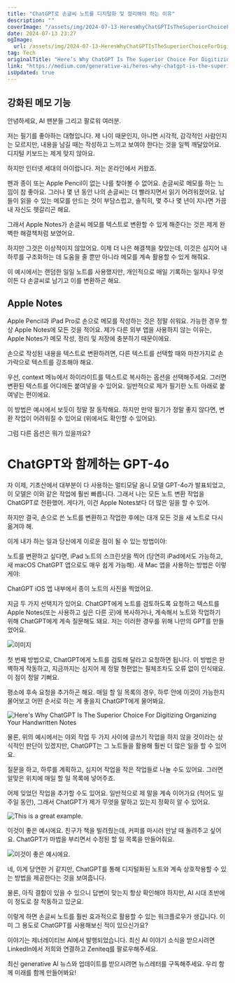 ```yaml
---
title: "ChatGPT로 손글씨 노트를 디지털화 및 정리해야 하는 이유"
description: ""
coverImage: "/assets/img/2024-07-13-HeresWhyChatGPTIsTheSuperiorChoiceForDigitizingOrganizingYourHandwrittenNotes_0.png"
date: 2024-07-13 23:27
ogImage:
  url: /assets/img/2024-07-13-HeresWhyChatGPTIsTheSuperiorChoiceForDigitizingOrganizingYourHandwrittenNotes_0.png
tag: Tech
originalTitle: "Here’s Why ChatGPT Is The Superior Choice For Digitizing , Organizing Your Handwritten Notes"
link: "https://medium.com/generative-ai/heres-why-chatgpt-is-the-superior-choice-for-digitizing-organizing-your-handwritten-notes-a9e40e55ab24"
isUpdated: true
---
```


## 강화된 메모 기능

안녕하세요, AI 팬분들 그리고 팔로워 여러분.

저는 필기를 좋아하는 대형입니다. 제 나이 때문인지, 아니면 시각적, 감각적인 사람인지는 모르지만, 내용을 남길 때는 작성하고 느끼고 보여야 한다는 것을 일찍 깨달았어요. 디지털 키보드는 제게 맞지 않아요.

하지만 인터넷 세대의 아이랍니다. 저는 온라인에서 커왔죠.

<div class="content-ad"></div>

펜과 종이 또는 Apple Pencil이 없는 나를 찾아볼 수 없어요. 손글씨로 메모를 하는 느낌이 참 좋아요. 그러나 몇 년 동안 나의 손글씨는 더 빨라지면서 읽기 어려워졌어요. 남들이 읽을 수 있는 메모를 만드는 것이 부담스럽고, 솔직히, 몇 주나 몇 년이 지나면 가끔 내 자신도 헷갈리곤 해요.

그래서 Apple Notes가 손글씨 메모를 텍스트로 변환할 수 있게 해준다는 것은 제게 완벽한 해결책처럼 보였어요.

하지만 그것은 이상적이지 않았어요. 이제 더 나은 해결책을 찾았는데, 이것은 심지어 내 하루를 구조화하는 데 도움을 줄 뿐만 아니라 메모를 계속 활용할 수 있게 해줘요.

이 예시에서는 랜덤한 일일 노트를 사용했지만, 개인적으로 매일 기록하는 일지나 무엇이든 다 손글씨로 남기고 이를 변환하곤 해요.

<div class="content-ad"></div>

## Apple Notes

Apple Pencil과 iPad Pro로 손으로 메모를 작성하는 것은 정말 쉬워요. 가능한 경우 항상 Apple Notes에 모든 것을 적어요. 제가 다른 외부 앱을 사용하지 않는 이유는, Apple Notes가 메모 작성, 정리 및 저장에 충분하기 때문이에요.

손으로 작성된 내용을 텍스트로 변환하려면, 다른 텍스트를 선택할 때와 마찬가지로 손가락으로 텍스트를 강조해야 해요.

<div class="content-ad"></div>

우선, context 메뉴에서 하이라이트를 텍스트로 복사하는 옵션을 선택해주세요. 그러면 변환된 텍스트를 어디에든 붙여넣을 수 있어요. 일반적으로 제가 필기한 노트 아래로 붙여넣는 편이에요.

이 방법은 예시에서 보듯이 정말 잘 동작해요. 하지만 만약 필기가 정말 좋지 않다면, 변환 작업이 어려워질 수 있어요 (위에서도 확인할 수 있어요).

그럼 다른 옵션은 뭐가 있을까요?

# ChatGPT와 함께하는 GPT-4o

<div class="content-ad"></div>

자 이제, 기초산에서 대부분이 다 사용하는 멀티모달 옴니 모델 GPT-4o가 발표되었고, 이 모델은 이와 같은 작업에 훨씬 빠릅니다. 그래서 나는 모든 노트 변환 작업을 ChatGPT로 전환했어. 게다가, 이건 Apple Notes보다 더 많은 일을 할 수 있어.

하지만 결국, 손으로 쓴 노트를 변환하고 작업한 후에는 대개 모든 것을 새 노트로 다시 옮겨야 해.

이게 내가 하는 일과 당신에게 이로운 점이 될 수 있는 방법이야:

노트를 변환하고 싶다면, iPad 노트의 스크린샷을 찍어 (당연히 iPad에서도 가능하고, 새 macOS ChatGPT 앱으로도 매우 쉽게 가능해). 새 Mac 앱을 사용하는 방법은 이렇게야:

<div class="content-ad"></div>

ChatGPT iOS 앱 내부에서 종이 노트의 사진을 찍었어요.

지금 두 가지 선택지가 있어요. ChatGPT에게 노트를 검토하도록 요청하고 텍스트를 Apple Notes(또는 사용하고 싶은 다른 곳)에 복사하거나, 계속해서 노트와 작업하기 위해 ChatGPT에게 계속 질문해도 돼요. 저는 이러한 경우를 위해 나만의 GPT를 만들었어요.

![이미지](/assets/img/2024-07-13-HeresWhyChatGPTIsTheSuperiorChoiceForDigitizingOrganizingYourHandwrittenNotes_0.png)

첫 번째 방법으로, ChatGPT에게 노트를 검토해 달라고 요청하면 됩니다. 이 방법은 완벽하게 작동하고, 지금까지는 심지어 제 정말 형편없는 필체조차도 오류 없이 인식돼요. 이 점이 정말 기뻐요.

<div class="content-ad"></div>

평소에 후속 요청을 추가하곤 해요. 매일 할 일 목록의 경우, 하루 안에 이것이 가능한지 물어보고 어떤 순서로 하는 게 좋을지 ChatGPT에게 물어봐요.

![Here's Why ChatGPT Is The Superior Choice For Digitizing Organizing Your Handwritten Notes](/assets/img/2024-07-13-HeresWhyChatGPTIsTheSuperiorChoiceForDigitizingOrganizingYourHandwrittenNotes_1.png)

물론, 위의 예시에서는 야외 작업 두 가지 사이에 글쓰기 작업을 하지 않을 것이라는 상식적인 판단이 있겠지만, ChatGPT는 그 노트들을 활용해 훨씬 더 많은 일을 할 수 있어요.

질문을 하고, 하루를 계획하고, 심지어 작업을 작은 작업들로 나눌 수도 있어요. 그러면 알맞은 위치에 매일 할 일 목록에 넣어주죠.

<div class="content-ad"></div>

어제 잊었던 작업을 추가할 수도 있어요. 일반적으로 제 말을 계속 이어가요 (적어도 일주일 동안), 그래서 ChatGPT가 제가 무엇을 말하고 있는지 정확히 알 수 있어요.

![This is a great example.](/assets/img/2024-07-13-HeresWhyChatGPTIsTheSuperiorChoiceForDigitizingOrganizingYourHandwrittenNotes_2.png)

이것이 좋은 예시에요. 친구가 책을 빌려줬는데, 커피를 마시러 만날 때 돌려주고 싶어요. ChatGPT가 마법을 부리면서 수정된 할 일 목록을 만들어줘요.

![이것이 좋은 예시에요.](/assets/img/2024-07-13-HeresWhyChatGPTIsTheSuperiorChoiceForDigitizingOrganizingYourHandwrittenNotes_3.png)

<div class="content-ad"></div>

네, 이게 당연한 거 같지만, ChatGPT를 통해 디지털화된 노트와 계속 상호작용할 수 있는 방법을 제공한다는 것을 보여줍니다.

물론, 아직 결함이 있을 수 있으니 답변이 맞는지 항상 확인해야 하지만, AI 시대 초반에 이 정도로 잘 작동하고 있군요.

이렇게 하면 손글씨 노트를 훨씬 효과적으로 활용할 수 있는 워크플로우가 생깁니다. 이미 그 용도로 ChatGPT를 사용해보신 적이 있으신가요?

<div class="content-ad"></div>

이야기는 제너레이티브 AI에서 발행되었습니다. 최신 AI 이야기 소식을 받으시려면 LinkedIn에서 저희와 연결하고 Zeniteq를 팔로우해주세요.

최신 generative AI 뉴스와 업데이트를 받으시려면 뉴스레터를 구독해주세요. 우리 함께 미래를 함께 만들어봐요!
